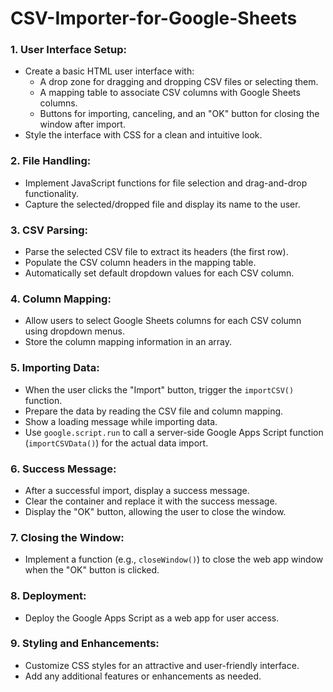 # CSV-Importer-for-Google-Sheets

### 1. User Interface Setup:
- Create a basic HTML user interface with:
  - A drop zone for dragging and dropping CSV files or selecting them.
  - A mapping table to associate CSV columns with Google Sheets columns.
  - Buttons for importing, canceling, and an "OK" button for closing the window after import.
- Style the interface with CSS for a clean and intuitive look.

### 2. File Handling:
- Implement JavaScript functions for file selection and drag-and-drop functionality.
- Capture the selected/dropped file and display its name to the user.

### 3. CSV Parsing:
- Parse the selected CSV file to extract its headers (the first row).
- Populate the CSV column headers in the mapping table.
- Automatically set default dropdown values for each CSV column.

### 4. Column Mapping:
- Allow users to select Google Sheets columns for each CSV column using dropdown menus.
- Store the column mapping information in an array.

### 5. Importing Data:
- When the user clicks the "Import" button, trigger the `importCSV()` function.
- Prepare the data by reading the CSV file and column mapping.
- Show a loading message while importing data.
- Use `google.script.run` to call a server-side Google Apps Script function (`importCSVData()`) for the actual data import.

### 6. Success Message:
- After a successful import, display a success message.
- Clear the container and replace it with the success message.
- Display the "OK" button, allowing the user to close the window.

### 7. Closing the Window:
- Implement a function (e.g., `closeWindow()`) to close the web app window when the "OK" button is clicked.

### 8. Deployment:
- Deploy the Google Apps Script as a web app for user access.

### 9. Styling and Enhancements:
- Customize CSS styles for an attractive and user-friendly interface.
- Add any additional features or enhancements as needed.
